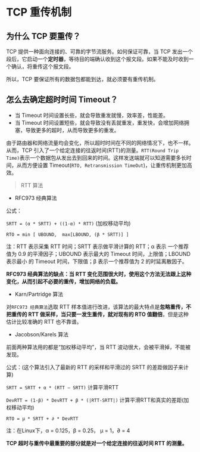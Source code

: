 # TCP 重传机制

## 为什么 TCP 要重传？

TCP 提供一种面向连接的、可靠的字节流服务。如何保证可靠，当 TCP 发出一个段后，它启动一个**定时器**，等待目的端确认收到这个报文段。如果不能及时收到一个确认，将重传这个报文段。

所以，TCP 要保证所有的数据包都能到达，就必须要有重传机制。

## 怎么去确定超时时间 Timeout？

* 当 Timeout 时间设置长些，就会导致重发就慢，效率差，性能差。
* 当 Timeout 时间设置短些，就会导致没有丢就重发，重发快，会增加网络拥塞，导致更多的超时，从而导致更多的重发。

由于路由器和网络流量均会变化，所以超时时间在不同的网络情况下，也不一样。从而，TCP 引入了一个给定连接的往返时间(RTT)的测量。`RTT(Round Trip Time)`表示一个数据包从发出去到回来的时间。这样发送端就可以知道需要多长时间，从而方便设置 Timeout(`RTO, Retransmission TimeOut`)，让重传机制更加高效。

> RTT 算法

* RFC973 经典算法

公式：

`SRTT = (α * SRTT) + ((1-α) * RTT)`  (加权移动平均)

`RTO = min [ UBOUND,  max[LBOUND, (β * SRTT)] ]`
  
注：RTT 表示采集 RTT 时间；SRTT 表示做平滑计算的 RTT；α 表示 一个推荐值为 0.9 的平滑因子；UBOUND 表示最大的 Timeout 时间，上限值；LBOUND 表示最小 的 Timeout 时间，下限值；β 表示一个推荐值为 2 的时延离散因子。

**RFC973 经典算法的缺点：当 RTT 变化范围很大时，使用这个方法无法跟上这种变化，从而引起不必要的重传，增加网络的负载。**

* Karn/Partridge 算法

对`RFC973 经典算法`选取 RTT 样本值进行改进，该算法的最大特点是**忽略重传，不把重传的 RTT 做采样，当只要一发生重传，就对现有的 RTO 值翻倍**，但是这种估计比较准确的 RTT 也不靠谱。

* Jacobson/Karels 算法

前面两种算法用的都是“加权移动平均”，当 RTT 波动很大，会被平滑掉，不能被发现。

公式：(这个算法引入了最新的 RTT 的采样和平滑过的 SRTT 的差距做因子来计算)

`SRTT = SRTT + α * (RTT – SRTT)`   计算平滑RTT

`DevRTT = (1-β) * DevRTT + β * (|RTT-SRTT|)`   计算平滑RTT和真实的差距(加权移动平均)

`RTO = µ * SRTT + ∂ * DevRTT`  

注：在Linux下，α = 0.125，β = 0.25， μ = 1，∂ = 4

**TCP 超时与重传中最重要的部分就是对一个给定连接的往返时间 RTT 的测量。**

